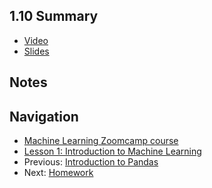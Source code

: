 ## 1.10 Summary

* [Video](https://drive.google.com/file/d/1h2oFLFluamOvBkHuPW4FuO5qP6zTVkX0/view)
* [Slides](https://www.slideshare.net/AlexeyGrigorev/ml-zoomcamp-110-summary)


## Notes


## Navigation

* [Machine Learning Zoomcamp course](../)
* [Lesson 1: Introduction to Machine Learning](./)
* Previous: [Introduction to Pandas](09-pandas.md)
* Next: [Homework](homework.md)